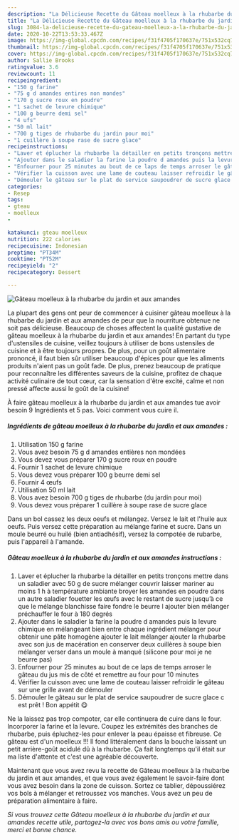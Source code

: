 ```yaml
---
description: "La Délicieuse Recette du Gâteau moelleux à la rhubarbe du jardin et aux amandes"
title: "La Délicieuse Recette du Gâteau moelleux à la rhubarbe du jardin et aux amandes"
slug: 3084-la-delicieuse-recette-du-gateau-moelleux-a-la-rhubarbe-du-jardin-et-aux-amandes
date: 2020-10-22T13:53:33.467Z
image: https://img-global.cpcdn.com/recipes/f31f4705f170637e/751x532cq70/gateau-moelleux-a-la-rhubarbe-du-jardin-et-aux-amandes-photo-principale-de-la-recette.jpg
thumbnail: https://img-global.cpcdn.com/recipes/f31f4705f170637e/751x532cq70/gateau-moelleux-a-la-rhubarbe-du-jardin-et-aux-amandes-photo-principale-de-la-recette.jpg
cover: https://img-global.cpcdn.com/recipes/f31f4705f170637e/751x532cq70/gateau-moelleux-a-la-rhubarbe-du-jardin-et-aux-amandes-photo-principale-de-la-recette.jpg
author: Sallie Brooks
ratingvalue: 3.6
reviewcount: 11
recipeingredient:
- "150 g farine"
- "75 g d amandes entires non mondes"
- "170 g sucre roux en poudre"
- "1 sachet de levure chimique"
- "100 g beurre demi sel"
- "4 ufs"
- "50 ml lait"
- "700 g tiges de rhubarbe du jardin pour moi"
- "1 cuillère à soupe rase de sucre glace"
recipeinstructions:
- "Laver et éplucher la rhubarbe la détailler en petits tronçons mettre dans un saladier avec 50 g de sucre mélanger couvrir laisser mariner au moins 1 h à température ambiante broyer les amandes en poudre dans un autre saladier fouetter les œufs avec le restant de sucre jusqu’à ce que le mélange blanchisse faire fondre le beurre l ajouter bien mélanger préchauffer le four à 180 degrés"
- "Ajouter dans le saladier la farine la poudre d amandes puis la levure chimique en mélangeant bien entre chaque ingrédient mélanger pour obtenir une pâte homogène ajouter le lait mélanger ajouter la rhubarbe avec son jus de macération en conserver deux cuillères à soupe bien mélanger verser dans un moule à manqué (silicone pour moi je ne beurre pas)"
- "Enfourner pour 25 minutes au bout de ce laps de temps arroser le gâteau du jus mis de côté et remettre au four pour 10 minutes"
- "Vérifier la cuisson avec une lame de couteau laisser refroidir le gâteau sur une grille avant de démouler"
- "Démouler le gâteau sur le plat de service saupoudrer de sucre glace c est prêt ! Bon appétit 😋"
categories:
- Resep
tags:
- gteau
- moelleux
- 

katakunci: gteau moelleux  
nutrition: 222 calories
recipecuisine: Indonesian
preptime: "PT34M"
cooktime: "PT52M"
recipeyield: "2"
recipecategory: Dessert

---
```



![Gâteau moelleux à la rhubarbe du jardin et aux amandes](https://img-global.cpcdn.com/recipes/f31f4705f170637e/751x532cq70/gateau-moelleux-a-la-rhubarbe-du-jardin-et-aux-amandes-photo-principale-de-la-recette.jpg)

La plupart des gens ont peur de commencer à cuisiner gâteau moelleux à la rhubarbe du jardin et aux amandes de peur que la nourriture obtenue ne soit pas délicieuse. Beaucoup de choses affectent la qualité gustative de gâteau moelleux à la rhubarbe du jardin et aux amandes! En partant du type d'ustensiles de cuisine, veillez toujours à utiliser de bons ustensiles de cuisine et à être toujours propres. De plus, pour un goût alimentaire prononcé, il faut bien sûr utiliser beaucoup d'épices pour que les aliments produits n'aient pas un goût fade. De plus, prenez beaucoup de pratique pour reconnaître les différentes saveurs de la cuisine, profitez de chaque activité culinaire de tout cœur, car la sensation d'être excité, calme et non pressé affecte aussi le goût de la cuisine!

<!--inarticleads1-->

À faire gâteau moelleux à la rhubarbe du jardin et aux amandes tue avoir besoin 9 Ingrédients et 5 pas. Voici comment vous cuire il.

##### Ingrédients de gâteau moelleux à la rhubarbe du jardin et aux amandes :

1. Utilisation 150 g farine
1. Vous avez besoin 75 g d amandes entières non mondées
1. Vous devez vous préparer 170 g sucre roux en poudre
1. Fournir 1 sachet de levure chimique
1. Vous devez vous préparer 100 g beurre demi sel
1. Fournir 4 œufs
1. Utilisation 50 ml lait
1. Vous avez besoin 700 g tiges de rhubarbe (du jardin pour moi)
1. Vous devez vous préparer 1 cuillère à soupe rase de sucre glace


Dans un bol cassez les deux oeufs et mélangez. Versez le lait et l&#39;huile aux oeufs. Puis versez cette préparation au mélange farine et sucre. Dans un moule beurré ou huilé (bien antiadhésif), versez la compotée de rubarbe, puis l&#39;appareil à l&#39;amande. 

<!--inarticleads2-->

##### Gâteau moelleux à la rhubarbe du jardin et aux amandes instructions :

1. Laver et éplucher la rhubarbe la détailler en petits tronçons mettre dans un saladier avec 50 g de sucre mélanger couvrir laisser mariner au moins 1 h à température ambiante broyer les amandes en poudre dans un autre saladier fouetter les œufs avec le restant de sucre jusqu’à ce que le mélange blanchisse faire fondre le beurre l ajouter bien mélanger préchauffer le four à 180 degrés
1. Ajouter dans le saladier la farine la poudre d amandes puis la levure chimique en mélangeant bien entre chaque ingrédient mélanger pour obtenir une pâte homogène ajouter le lait mélanger ajouter la rhubarbe avec son jus de macération en conserver deux cuillères à soupe bien mélanger verser dans un moule à manqué (silicone pour moi je ne beurre pas)
1. Enfourner pour 25 minutes au bout de ce laps de temps arroser le gâteau du jus mis de côté et remettre au four pour 10 minutes
1. Vérifier la cuisson avec une lame de couteau laisser refroidir le gâteau sur une grille avant de démouler
1. Démouler le gâteau sur le plat de service saupoudrer de sucre glace c est prêt ! Bon appétit 😋


Ne la laissez pas trop compoter, car elle continuera de cuire dans le four. Incorporer la farine et la levure. Coupez les extrémités des branches de rhubarbe, puis épluchez-les pour enlever la peau épaisse et fibreuse. Ce gâteau est d&#39;un moelleux !!! Il fond littéralement dans la bouche laissant un petit arrière-goût acidulé dû à la rhubarbe. Ça fait longtemps qu&#39;il était sur ma liste d&#39;attente et c&#39;est une agréable découverte. 

<!--inarticleads1-->

<p>
Maintenant que vous avez revu la recette de Gâteau moelleux à la rhubarbe du jardin et aux amandes, et que vous avez également le savoir-faire dont vous avez besoin dans la zone de cuisson. Sortez ce tablier, dépoussiérez vos bols à mélanger et retroussez vos manches. Vous avez un peu de préparation alimentaire à faire.
</p>

<p>
<i>Si vous trouvez cette Gâteau moelleux à la rhubarbe du jardin et aux amandes recette utile, partagez-la avec vos bons amis ou votre famille, merci et bonne chance.</i>
</p>
